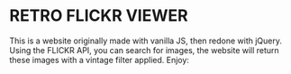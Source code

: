 # RETRO FLICKR VIEWER
This is a website originally made with vanilla JS, then redone with jQuery.
Using the FLICKR API, you can search for images, the website will
return these images with a vintage filter applied.
Enjoy: 
